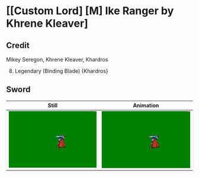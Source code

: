 # [\[Custom Lord\] \[M\] Ike Ranger by Khrene Kleaver]

## Credit

Mikey Seregon, Khrene Kleaver, Khardros

8. Legendary (Binding Blade) {Khardros}
	
## Sword

| Still | Animation |
| :---: | :-------: |
| ![Sword still](./Sword_000.png) | ![Sword animation](./Sword.gif) |
